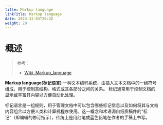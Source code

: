 ```yaml
---
title: Markup language
linkTitle: Markup language
date: 2023-12-03T20:32
weight: 20
---
```


# 概述

> 参考：
>
> - [Wiki, Markup_language](https://en.wikipedia.org/wiki/Markup_language)

**Markup language(标记语言)** 一种文本编码系统，由插入文本文档中的一组符号组成，用于控制其结构、格式或其各部分之间的关​​系。 标记通常用于控制文档的显示或丰富其内容以方便自动化处理。

标记语言是一组规则，用于管理文档中可以包含哪些标记信息以及如何将其与文档内容组合以方便人类和计算机程序使用。这一概念和术语源自纸质稿件的“标记”（即编辑的修订指示），传统上是用红笔或蓝色铅笔在作者的手稿上书写。
